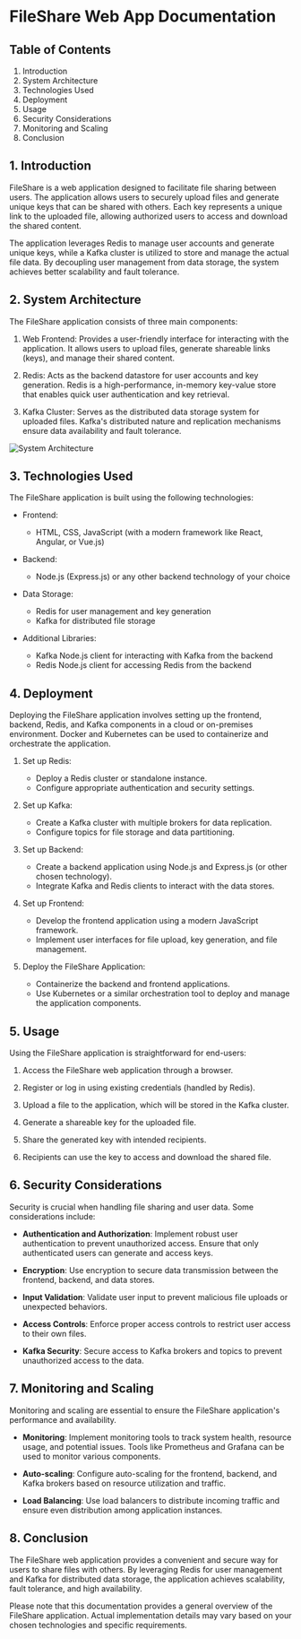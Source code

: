 # FileShare Web App Documentation

## Table of Contents

1. Introduction
2. System Architecture
3. Technologies Used
4. Deployment
5. Usage
6. Security Considerations
7. Monitoring and Scaling
8. Conclusion

## 1. Introduction

FileShare is a web application designed to facilitate file sharing between users. The application allows users to securely upload files and generate unique keys that can be shared with others. Each key represents a unique link to the uploaded file, allowing authorized users to access and download the shared content.

The application leverages Redis to manage user accounts and generate unique keys, while a Kafka cluster is utilized to store and manage the actual file data. By decoupling user management from data storage, the system achieves better scalability and fault tolerance.

## 2. System Architecture

The FileShare application consists of three main components:

1. Web Frontend: Provides a user-friendly interface for interacting with the application. It allows users to upload files, generate shareable links (keys), and manage their shared content.

2. Redis: Acts as the backend datastore for user accounts and key generation. Redis is a high-performance, in-memory key-value store that enables quick user authentication and key retrieval.

3. Kafka Cluster: Serves as the distributed data storage system for uploaded files. Kafka's distributed nature and replication mechanisms ensure data availability and fault tolerance.

![System Architecture](https://example.com/system-architecture.png)

## 3. Technologies Used

The FileShare application is built using the following technologies:

- Frontend:
  - HTML, CSS, JavaScript (with a modern framework like React, Angular, or Vue.js)

- Backend:
  - Node.js (Express.js) or any other backend technology of your choice

- Data Storage:
  - Redis for user management and key generation
  - Kafka for distributed file storage

- Additional Libraries:
  - Kafka Node.js client for interacting with Kafka from the backend
  - Redis Node.js client for accessing Redis from the backend

## 4. Deployment

Deploying the FileShare application involves setting up the frontend, backend, Redis, and Kafka components in a cloud or on-premises environment. Docker and Kubernetes can be used to containerize and orchestrate the application.

1. Set up Redis:
   - Deploy a Redis cluster or standalone instance.
   - Configure appropriate authentication and security settings.

2. Set up Kafka:
   - Create a Kafka cluster with multiple brokers for data replication.
   - Configure topics for file storage and data partitioning.

3. Set up Backend:
   - Create a backend application using Node.js and Express.js (or other chosen technology).
   - Integrate Kafka and Redis clients to interact with the data stores.

4. Set up Frontend:
   - Develop the frontend application using a modern JavaScript framework.
   - Implement user interfaces for file upload, key generation, and file management.

5. Deploy the FileShare Application:
   - Containerize the backend and frontend applications.
   - Use Kubernetes or a similar orchestration tool to deploy and manage the application components.

## 5. Usage

Using the FileShare application is straightforward for end-users:

1. Access the FileShare web application through a browser.

2. Register or log in using existing credentials (handled by Redis).

3. Upload a file to the application, which will be stored in the Kafka cluster.

4. Generate a shareable key for the uploaded file.

5. Share the generated key with intended recipients.

6. Recipients can use the key to access and download the shared file.

## 6. Security Considerations

Security is crucial when handling file sharing and user data. Some considerations include:

- **Authentication and Authorization**: Implement robust user authentication to prevent unauthorized access. Ensure that only authenticated users can generate and access keys.

- **Encryption**: Use encryption to secure data transmission between the frontend, backend, and data stores.

- **Input Validation**: Validate user input to prevent malicious file uploads or unexpected behaviors.

- **Access Controls**: Enforce proper access controls to restrict user access to their own files.

- **Kafka Security**: Secure access to Kafka brokers and topics to prevent unauthorized access to the data.

## 7. Monitoring and Scaling

Monitoring and scaling are essential to ensure the FileShare application's performance and availability.

- **Monitoring**: Implement monitoring tools to track system health, resource usage, and potential issues. Tools like Prometheus and Grafana can be used to monitor various components.

- **Auto-scaling**: Configure auto-scaling for the frontend, backend, and Kafka brokers based on resource utilization and traffic.

- **Load Balancing**: Use load balancers to distribute incoming traffic and ensure even distribution among application instances.

## 8. Conclusion

The FileShare web application provides a convenient and secure way for users to share files with others. By leveraging Redis for user management and Kafka for distributed data storage, the application achieves scalability, fault tolerance, and high availability.

Please note that this documentation provides a general overview of the FileShare application. Actual implementation details may vary based on your chosen technologies and specific requirements.